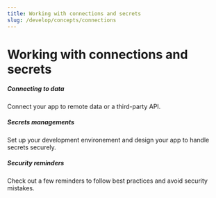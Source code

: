```yaml
---
title: Working with connections and secrets
slug: /develop/concepts/connections
---
```


# Working with connections and secrets

<TileContainer layout="list">

<RefCard href="/develop/concepts/connections/connecting-to-data">

<h5>Connecting to data</h5>

Connect your app to remote data or a third-party API.

</RefCard>

<RefCard href="/develop/concepts/connections/secrets-management">

<h5>Secrets managements</h5>

Set up your development environement and design your app to handle secrets securely.

</RefCard>

<RefCard href="/develop/concepts/connections/security-reminders">

<h5>Security reminders</h5>

Check out a few reminders to follow best practices and avoid security mistakes.

</RefCard>

</TileContainer>
